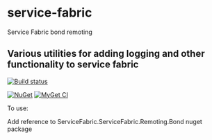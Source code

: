 # service-fabric
Service Fabric bond remoting

## Various utilities for adding logging and other functionality to service fabric

[![Build status](https://ci.appveyor.com/api/projects/status/6mnv4tqcdpxe6300?svg=true)](https://ci.appveyor.com/api/projects/status/6mnv4tqcdpxe6300/branch/master?svg=true)

[![NuGet](https://img.shields.io/nuget/v/SceneSkope.ServiceFabric.Remoting.Bond.svg)](https://www.nuget.org/packages/ServiceFabric.ServiceFabric.Remoting.Bond/)
[![MyGet CI](https://img.shields.io/myget/sceneskope-ci/v/ServiceFabric.ServiceFabric.Remoting.Bond.svg)](http://myget.org/gallery/sceneskope-ci)

To use:

Add reference to ServiceFabric.ServiceFabric.Remoting.Bond nuget package
